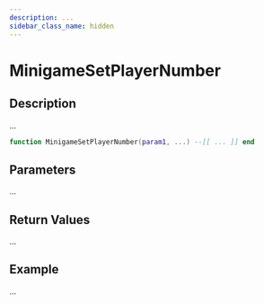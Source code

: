 ```yaml
---
description: ...
sidebar_class_name: hidden
---
```


# MinigameSetPlayerNumber

## Description

...

```lua
function MinigameSetPlayerNumber(param1, ...) --[[ ... ]] end
```

## Parameters

...

## Return Values

...

## Example

...

